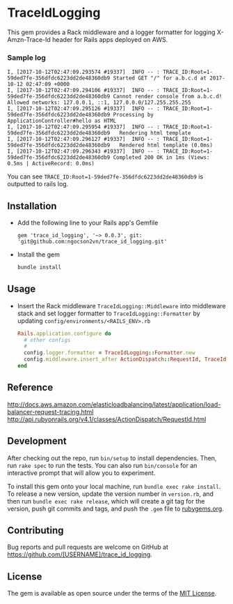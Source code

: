 # TraceIdLogging
This gem provides a Rack middleware and a logger formatter for logging X-Amzn-Trace-Id header for Rails apps deployed on AWS.
### Sample log
```
I, [2017-10-12T02:47:09.293574 #19337]  INFO -- : TRACE_ID:Root=1-59ded7fe-356dfdc6223dd2de48360db9 Started GET "/" for a.b.c.d at 2017-10-12 02:47:09 +0000
I, [2017-10-12T02:47:09.294106 #19337]  INFO -- : TRACE_ID:Root=1-59ded7fe-356dfdc6223dd2de48360db9 Cannot render console from a.b.c.d! Allowed networks: 127.0.0.1, ::1, 127.0.0.0/127.255.255.255
I, [2017-10-12T02:47:09.295126 #19337]  INFO -- : TRACE_ID:Root=1-59ded7fe-356dfdc6223dd2de48360db9 Processing by ApplicationController#hello as HTML
I, [2017-10-12T02:47:09.295954 #19337]  INFO -- : TRACE_ID:Root=1-59ded7fe-356dfdc6223dd2de48360db9   Rendering html template
I, [2017-10-12T02:47:09.296127 #19337]  INFO -- : TRACE_ID:Root=1-59ded7fe-356dfdc6223dd2de48360db9   Rendered html template (0.0ms)
I, [2017-10-12T02:47:09.296343 #19337]  INFO -- : TRACE_ID:Root=1-59ded7fe-356dfdc6223dd2de48360db9 Completed 200 OK in 1ms (Views: 0.5ms | ActiveRecord: 0.0ms)
```
You can see `TRACE_ID:Root=1-59ded7fe-356dfdc6223dd2de48360db9` is outputted to rails log.

## Installation
- Add the following line to your Rails app's Gemfile
  ```
  gem 'trace_id_logging', '~> 0.0.3', git: 'git@github.com:ngocson2vn/trace_id_logging.git'
  ```

- Install the gem
  ```bash
  bundle install
  ```

## Usage
- Insert the Rack middleware `TraceIdLogging::Middleware` into middleware stack and set logger formatter to `TraceIdLogging::Formatter` by updating `config/environments/<RAILS_ENV>.rb`
  ```ruby
  Rails.application.configure do
    # other configs
    #
    config.logger.formatter = TraceIdLogging::Formatter.new
    config.middleware.insert_after ActionDispatch::RequestId, TraceIdLogging::Middleware
  end
  ```

## Reference
http://docs.aws.amazon.com/elasticloadbalancing/latest/application/load-balancer-request-tracing.html
http://api.rubyonrails.org/v4.1/classes/ActionDispatch/RequestId.html

## Development

After checking out the repo, run `bin/setup` to install dependencies. Then, run `rake spec` to run the tests. You can also run `bin/console` for an interactive prompt that will allow you to experiment.

To install this gem onto your local machine, run `bundle exec rake install`. To release a new version, update the version number in `version.rb`, and then run `bundle exec rake release`, which will create a git tag for the version, push git commits and tags, and push the `.gem` file to [rubygems.org](https://rubygems.org).

## Contributing
Bug reports and pull requests are welcome on GitHub at https://github.com/[USERNAME]/trace_id_logging.


## License
The gem is available as open source under the terms of the [MIT License](http://opensource.org/licenses/MIT).
